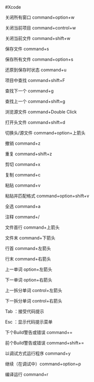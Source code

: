 #Xcode

关闭所有窗口 command+option+w

关闭当前项目 command+control+w

关闭当前文件 command+shift+w

保存文件 command+s

保存所有文件 command+option+s

还原到保存时状态 command+u


项目中查找 command+shift+F

查找下一个 command+g

查找上一个 command+shift+g


浏览源文件 command+Double Click

打开头文件 command+shift+d

切换头/源文件 command+option+上箭头


撤销 command+z

重复 command+shift+z

剪切 command+x

复制 command+c

粘贴 command+v

粘贴并匹配格式 command+option+shift+v

全选 command+a


注释 command+/

文件首行 command+上箭头

文件末 command+下箭头

行首 command+左箭头

行末 command+右箭头

上一单词 option+左箭头

下一单词 option+右箭头

上一拆分单词 control+左箭头

下一拆分单词 control+右箭头


Tab ：接受代码提示

Esc ：显示代码提示菜单


下个Build警告或错误 command+=

前个Build警告或错误 command+shift+=

以调试方式运行程序 command+y

继续（在调试中）command+option+p

编译运行 command+r

